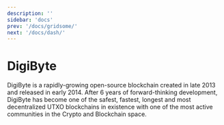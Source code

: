 ```yaml
---
description: ''
sidebar: 'docs'
prev: '/docs/gridsome/'
next: '/docs/dash/'
---
```


# DigiByte

DigiByte is a rapidly-growing open-source blockchain created in late 2013 and released in early 2014. After 6 years of forward-thinking development, DigiByte has become one of the safest, fastest, longest and most decentralized UTXO blockchains in existence with one of the most active communities in the Crypto and Blockchain space.

